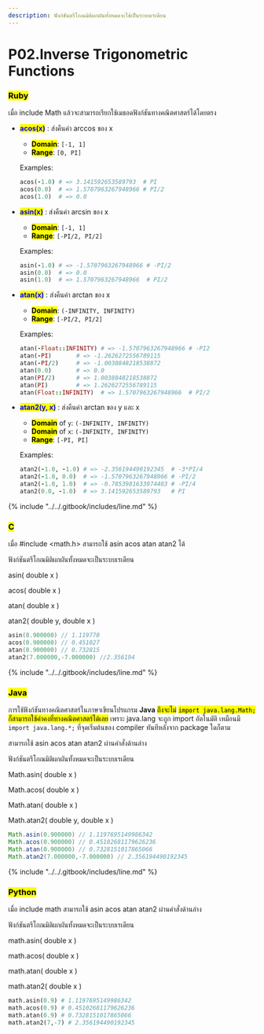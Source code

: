 ```yaml
---
description: ฟังก์ชันตรีโกณมิติผกผันทั้งหมดจะใช้เป็นระบบเรเดียน
---
```


# P02.Inverse Trigonometric Functions

### <mark style="color:$danger;">Ruby</mark>

เมื่อ include Math แล้วจะสามารถเรียกใช้เมธอดฟังก์ชันทางคณิตศาสตร์ได้โดยตรง

*   <mark style="color:blue;">**acos(x)**</mark> : ส่งคืนค่า arccos ของ x

    * <mark style="color:$success;">**Domain**</mark>:  `[-1, 1]`&#x20;
    * <mark style="color:$warning;">**Range**</mark>:  `[0, PI]`&#x20;

    Examples:

    ```ruby
    acos(-1.0) # => 3.141592653589793  # PI
    acos(0.0)  # => 1.5707963267948966 # PI/2
    acos(1.0)  # => 0.0
    ```
*   <mark style="color:blue;">**asin(x)**</mark> : ส่งคืนค่า arcsin ของ x

    * <mark style="color:$success;">**Domain**</mark>:  `[-1, 1]`
    * <mark style="color:$warning;">**Range**</mark>:  `[-PI/2, PI/2]`&#x20;

    Examples:

    ```ruby
    asin(-1.0) # => -1.5707963267948966 # -PI/2
    asin(0.0)  # => 0.0
    asin(1.0)  # => 1.5707963267948966  # PI/2
    ```
*   <mark style="color:blue;">**atan(x)**</mark> : ส่งคืนค่า arctan ของ x

    * <mark style="color:$success;">**Domain**</mark>:  `(-INFINITY, INFINITY)`
    * <mark style="color:$warning;">**Range**</mark>:  `[-PI/2, PI/2]`&#x20;

    Examples:

    ```ruby
    atan(-Float::INFINITY) # => -1.5707963267948966 # -PI2
    atan(-PI)       # => -1.2626272556789115
    atan(-PI/2)     # => -1.0038848218538872
    atan(0.0)       # => 0.0
    atan(PI/2)      # => 1.0038848218538872
    atan(PI)        # => 1.2626272556789115
    atan(Float::INFINITY)  # => 1.5707963267948966  # PI/2
    ```
*   <mark style="color:blue;">**atan2(y, x)**</mark> : ส่งคืนค่า arctan ของ y และ x

    * <mark style="color:$success;">**Domain**</mark> of `y`: `(-INFINITY, INFINITY)`
    * <mark style="color:$success;">**Domain**</mark> of `x`: `(-INFINITY, INFINITY)`&#x20;
    * <mark style="color:$warning;">**Range**</mark>: `[-PI, PI]`&#x20;

    Examples:

    ```ruby
    atan2(-1.0, -1.0) # => -2.356194490192345  # -3*PI/4
    atan2(-1.0, 0.0)  # => -1.5707963267948966 # -PI/2
    atan2(-1.0, 1.0)  # => -0.7853981633974483 # -PI/4
    atan2(0.0, -1.0)  # => 3.141592653589793   # PI
    ```

{% include "../../.gitbook/includes/line.md" %}

### <mark style="color:$danger;">C</mark>

เมื่อ #include \<math.h> สามารถใช้ asin acos atan atan2 ได้

ฟังก์ชันตรีโกณมิติผกผันทั้งหมดจะเป็นระบบเรเดียน

asin( double x )

acos( double x )

atan( double x )

atan2( double y, double x )

```c
asin(0.900000) // 1.119770
acos(0.900000) // 0.451027
atan(0.900000) // 0.732815
atan2(7.000000,-7.000000) //2.356194
```

{% include "../../.gitbook/includes/line.md" %}

### <mark style="color:$danger;">Java</mark>

การใช้ฟังก์ชันทางคณิตศาสตร์ในภาษาเขียนโปรแกรม **Java** <mark style="color:$info;">ถึงจะไม่</mark> <mark style="color:$info;"></mark><mark style="color:$info;">`import java.lang.Math;`</mark> <mark style="color:$info;"></mark><mark style="color:$info;">ก็สามารถใช้ค่าคงที่ทางคณิตศาสตร์ได้เลย</mark> เพราะ java.lang จะถูก import อัตโนมัติ เหมือนมี `import java.lang.*;` ที่จุดเริ่มต้นของ compiler ทันทีหลังจาก package ใดก็ตาม

สามารถใช้ asin acos atan atan2 ผ่านคำสั่งด้านล่าง

ฟังก์ชันตรีโกณมิติผกผันทั้งหมดจะเป็นระบบเรเดียน

Math.asin( double x )

Math.acos( double x )

Math.atan( double x )

Math.atan2( double y, double x )

```java
Math.asin(0.900000) // 1.1197695149986342
Math.acos(0.900000) // 0.45102681179626236
Math.atan(0.900000) // 0.7328151017865066
Math.atan2(7.000000,-7.000000) // 2.356194490192345
```

{% include "../../.gitbook/includes/line.md" %}

### <mark style="color:$danger;">Python</mark>

เมื่อ include math สามารถใช้ asin acos atan atan2 ผ่านคำสั่งด้านล่าง

ฟังก์ชันตรีโกณมิติผกผันทั้งหมดจะเป็นระบบเรเดียน

math.asin( double x )

math.acos( double x )

math.atan( double x )

math.atan2( double x )

```python
math.asin(0.9) # 1.1197695149986342
math.acos(0.9) # 0.45102681179626236
math.atan(0.9) # 0.7328151017865066
math.atan2(7,-7) # 2.356194490192345
```
